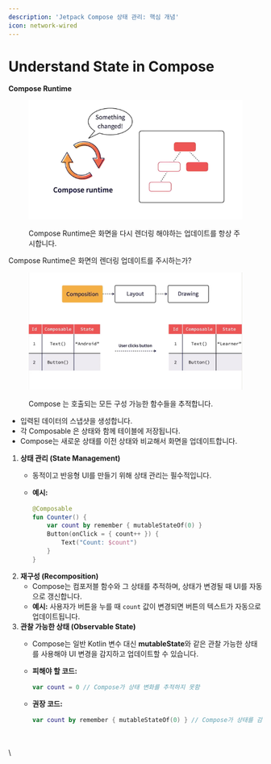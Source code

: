 ```yaml
---
description: 'Jetpack Compose 상태 관리: 핵심 개념'
icon: network-wired
---
```


# Understand State in Compose

**Compose  Runtime**

<div align="left"><figure><img src="../../.gitbook/assets/image (6).png" alt=""><figcaption><p>Compose  Runtime은  화면을 다시 렌더링 해야하는 업데이트를 항상 주시합니다.</p></figcaption></figure></div>

Compose  Runtime은 화면의 렌더링 업데이트를 주시하는가?

<div align="left"><figure><img src="../../.gitbook/assets/image (4).png" alt="" width="563"><figcaption><p>Compose  는 호출되는 모든 구성 가능한 함수들을 추적합니다. </p></figcaption></figure></div>

* 입력된 데이터의 스냅샷을 생성합니다.
* 각 Composable 은 상태와 함께 테이블에 저장됩니다.&#x20;
* Compose는 새로운 상태를 이전 상태와 비교해서 화면을 업데이트합니다.&#x20;



1. **상태 관리 (State Management)**
   * 동적이고 반응형 UI를 만들기 위해 상태 관리는 필수적입니다.
   *   **예시:**

       ```kotlin
       @Composable
       fun Counter() {
           var count by remember { mutableStateOf(0) }
           Button(onClick = { count++ }) {
               Text("Count: $count")
           }
       }

       ```
2. **재구성 (Recomposition)**
   * Compose는 컴포저블 함수와 그 상태를 추적하며, 상태가 변경될 때 UI를 자동으로 갱신합니다.
   * **예시:** 사용자가 버튼을 누를 때 `count` 값이 변경되면 버튼의 텍스트가 자동으로 업데이트됩니다.
3. **관찰 가능한 상태 (Observable State)**
   * Compose는 일반 Kotlin 변수 대신 **mutableState**와 같은 관찰 가능한 상태를 사용해야 UI 변경을 감지하고 업데이트할 수 있습니다.
   *   **피해야 할 코드:**

       ```kotlin
       var count = 0 // Compose가 상태 변화를 추적하지 못함
       ```
   *   **권장 코드:**

       ```kotlin
       var count by remember { mutableStateOf(0) } // Compose가 상태를 감지
       ```

\
\
\
